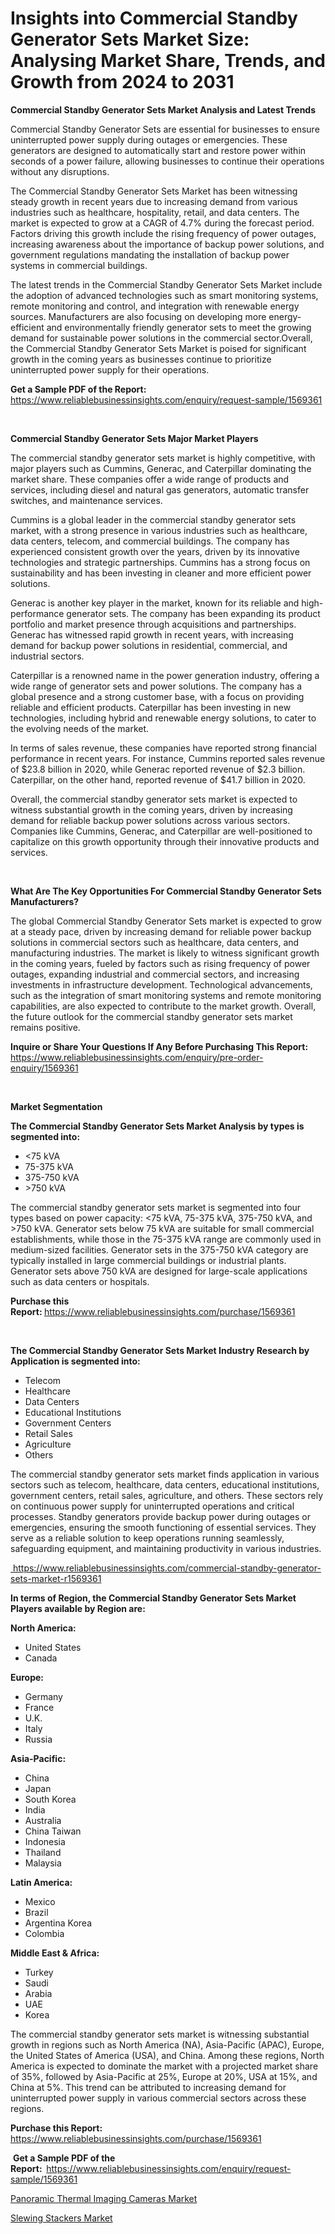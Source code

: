 <p><h1>Insights into Commercial Standby Generator Sets Market Size: Analysing Market Share, Trends, and Growth from 2024 to 2031</h1></p><p><strong>Commercial Standby Generator Sets Market Analysis and Latest Trends</strong></p>
<p><p>Commercial Standby Generator Sets are essential for businesses to ensure uninterrupted power supply during outages or emergencies. These generators are designed to automatically start and restore power within seconds of a power failure, allowing businesses to continue their operations without any disruptions.</p><p>The Commercial Standby Generator Sets Market has been witnessing steady growth in recent years due to increasing demand from various industries such as healthcare, hospitality, retail, and data centers. The market is expected to grow at a CAGR of 4.7% during the forecast period. Factors driving this growth include the rising frequency of power outages, increasing awareness about the importance of backup power solutions, and government regulations mandating the installation of backup power systems in commercial buildings.</p><p>The latest trends in the Commercial Standby Generator Sets Market include the adoption of advanced technologies such as smart monitoring systems, remote monitoring and control, and integration with renewable energy sources. Manufacturers are also focusing on developing more energy-efficient and environmentally friendly generator sets to meet the growing demand for sustainable power solutions in the commercial sector.Overall, the Commercial Standby Generator Sets Market is poised for significant growth in the coming years as businesses continue to prioritize uninterrupted power supply for their operations.</p></p>
<p><strong>Get a Sample PDF of the Report:&nbsp;</strong> <a href="https://www.reliablebusinessinsights.com/enquiry/request-sample/1569361">https://www.reliablebusinessinsights.com/enquiry/request-sample/1569361</a></p>
<p>&nbsp;</p>
<p><strong>Commercial Standby Generator Sets Major Market Players</strong></p>
<p><p>The commercial standby generator sets market is highly competitive, with major players such as Cummins, Generac, and Caterpillar dominating the market share. These companies offer a wide range of products and services, including diesel and natural gas generators, automatic transfer switches, and maintenance services.</p><p>Cummins is a global leader in the commercial standby generator sets market, with a strong presence in various industries such as healthcare, data centers, telecom, and commercial buildings. The company has experienced consistent growth over the years, driven by its innovative technologies and strategic partnerships. Cummins has a strong focus on sustainability and has been investing in cleaner and more efficient power solutions.</p><p>Generac is another key player in the market, known for its reliable and high-performance generator sets. The company has been expanding its product portfolio and market presence through acquisitions and partnerships. Generac has witnessed rapid growth in recent years, with increasing demand for backup power solutions in residential, commercial, and industrial sectors.</p><p>Caterpillar is a renowned name in the power generation industry, offering a wide range of generator sets and power solutions. The company has a global presence and a strong customer base, with a focus on providing reliable and efficient products. Caterpillar has been investing in new technologies, including hybrid and renewable energy solutions, to cater to the evolving needs of the market.</p><p>In terms of sales revenue, these companies have reported strong financial performance in recent years. For instance, Cummins reported sales revenue of $23.8 billion in 2020, while Generac reported revenue of $2.3 billion. Caterpillar, on the other hand, reported revenue of $41.7 billion in 2020.</p><p>Overall, the commercial standby generator sets market is expected to witness substantial growth in the coming years, driven by increasing demand for reliable backup power solutions across various sectors. Companies like Cummins, Generac, and Caterpillar are well-positioned to capitalize on this growth opportunity through their innovative products and services.</p></p>
<p>&nbsp;</p>
<p><strong>What Are The Key Opportunities For Commercial Standby Generator Sets Manufacturers?</strong></p>
<p><p>The global Commercial Standby Generator Sets market is expected to grow at a steady pace, driven by increasing demand for reliable power backup solutions in commercial sectors such as healthcare, data centers, and manufacturing industries. The market is likely to witness significant growth in the coming years, fueled by factors such as rising frequency of power outages, expanding industrial and commercial sectors, and increasing investments in infrastructure development. Technological advancements, such as the integration of smart monitoring systems and remote monitoring capabilities, are also expected to contribute to the market growth. Overall, the future outlook for the commercial standby generator sets market remains positive.</p></p>
<p><strong>Inquire or Share Your Questions If Any Before Purchasing This Report:</strong> <a href="https://www.reliablebusinessinsights.com/enquiry/pre-order-enquiry/1569361">https://www.reliablebusinessinsights.com/enquiry/pre-order-enquiry/1569361</a></p>
<p>&nbsp;</p>
<p><strong>Market Segmentation</strong></p>
<p><strong>The Commercial Standby Generator Sets Market Analysis by types is segmented into:</strong></p>
<p><ul><li><75 kVA</li><li>75-375 kVA</li><li>375-750 kVA</li><li>>750 kVA</li></ul></p>
<p><p>The commercial standby generator sets market is segmented into four types based on power capacity: <75 kVA, 75-375 kVA, 375-750 kVA, and >750 kVA. Generator sets below 75 kVA are suitable for small commercial establishments, while those in the 75-375 kVA range are commonly used in medium-sized facilities. Generator sets in the 375-750 kVA category are typically installed in large commercial buildings or industrial plants. Generator sets above 750 kVA are designed for large-scale applications such as data centers or hospitals.</p></p>
<p><strong>Purchase this Report:&nbsp;</strong><a href="https://www.reliablebusinessinsights.com/purchase/1569361">https://www.reliablebusinessinsights.com/purchase/1569361</a></p>
<p>&nbsp;</p>
<p><strong>The Commercial Standby Generator Sets Market Industry Research by Application is segmented into:</strong></p>
<p><ul><li>Telecom</li><li>Healthcare</li><li>Data Centers</li><li>Educational Institutions</li><li>Government Centers</li><li>Retail Sales</li><li>Agriculture</li><li>Others</li></ul></p>
<p><p>The commercial standby generator sets market finds application in various sectors such as telecom, healthcare, data centers, educational institutions, government centers, retail sales, agriculture, and others. These sectors rely on continuous power supply for uninterrupted operations and critical processes. Standby generators provide backup power during outages or emergencies, ensuring the smooth functioning of essential services. They serve as a reliable solution to keep operations running seamlessly, safeguarding equipment, and maintaining productivity in various industries.</p></p>
<p><a href="https://www.reliablebusinessinsights.com/commercial-standby-generator-sets-market-r1569361">&nbsp;https://www.reliablebusinessinsights.com/commercial-standby-generator-sets-market-r1569361</a></p>
<p><strong>In terms of Region, the Commercial Standby Generator Sets Market Players available by Region are:</strong></p>
<p>
    <p> <strong> North America: </strong>
        <ul>
            <li>United States</li>
            <li>Canada</li>
        </ul>
        </p> 
    <p> <strong> Europe: </strong>
        <ul>
            <li>Germany</li>
            <li>France</li>
            <li>U.K.</li>
            <li>Italy</li>
            <li>Russia</li>
        </ul>
        </p> 
    <p> <strong> Asia-Pacific: </strong>
        <ul>
            <li>China</li>
            <li>Japan</li>
            <li>South Korea</li>
            <li>India</li>
            <li>Australia</li>
            <li>China Taiwan</li>
            <li>Indonesia</li>
            <li>Thailand</li>
            <li>Malaysia</li>
        </ul>
        </p> 
    <p> <strong> Latin America: </strong>
        <ul>
            <li>Mexico</li>
            <li>Brazil</li>
            <li>Argentina Korea</li>
            <li>Colombia</li>
        </ul>
        </p> 
    <p> <strong> Middle East & Africa: </strong>
        <ul>
            <li>Turkey</li>
            <li>Saudi</li>
            <li>Arabia</li>
            <li>UAE</li>
            <li>Korea</li>
        </ul>
    </p>
    </p>
<p><p>The commercial standby generator sets market is witnessing substantial growth in regions such as North America (NA), Asia-Pacific (APAC), Europe, the United States of America (USA), and China. Among these regions, North America is expected to dominate the market with a projected market share of 35%, followed by Asia-Pacific at 25%, Europe at 20%, USA at 15%, and China at 5%. This trend can be attributed to increasing demand for uninterrupted power supply in various commercial sectors across these regions.</p></p>
<p><strong>Purchase this Report: </strong><a href="https://www.reliablebusinessinsights.com/purchase/1569361">https://www.reliablebusinessinsights.com/purchase/1569361</a></p>
<p>&nbsp;<strong>Get a Sample PDF of the Report:&nbsp;&nbsp;</strong><a href="https://www.reliablebusinessinsights.com/enquiry/request-sample/1569361">https://www.reliablebusinessinsights.com/enquiry/request-sample/1569361</a></p>
<p><strong></strong></p>
<p><p><a href="https://view.publitas.com/reportprime-1/global-panoramic-thermal-imaging-cameras-industry-types-applications-market-players-regional-growth-analysis-and-future-scenarios-2024-2031/">Panoramic Thermal Imaging Cameras Market</a></p><p><a href="https://view.publitas.com/reportprime-1/market-forecast-global-slewing-stackers-trends-and-impact-analysis-2024-2031-by-application-mining-industry-cement-industry-paper-industry-and-by-type-above-2000-tph-less-than-2000-tph/">Slewing Stackers Market</a></p></p>